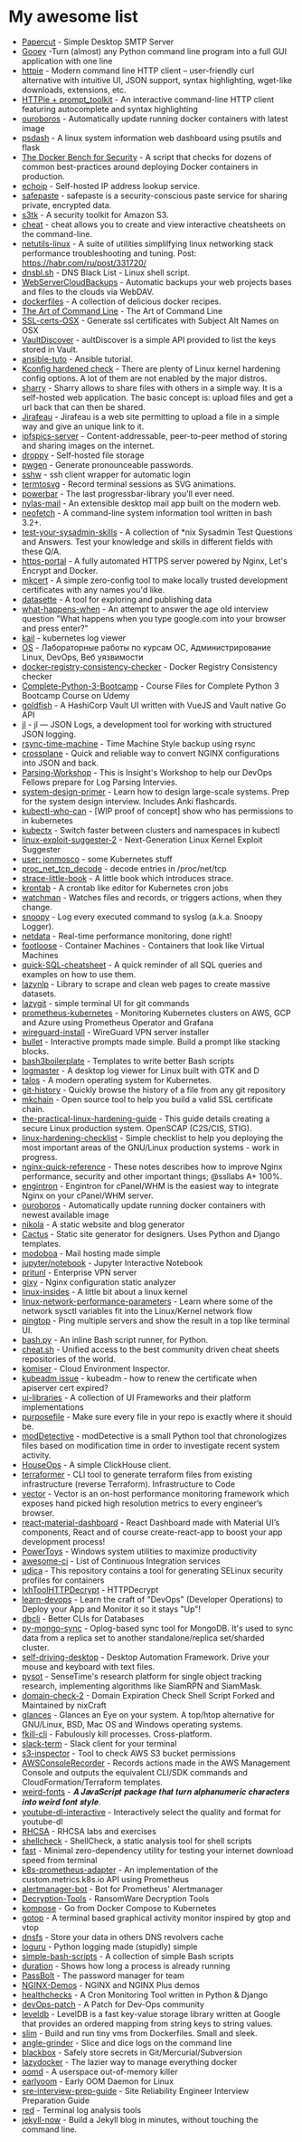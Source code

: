 # My awesome list

* [Papercut](https://github.com/ChangemakerStudios/Papercut) - Simple Desktop SMTP Server  
* [Gooey](https://github.com/chriskiehl/Gooey) -Turn (almost) any Python command line program into a full GUI application with one line  
* [httpie](https://github.com/jakubroztocil/httpie) - Modern command line HTTP client – user-friendly curl alternative with intuitive UI, JSON support, syntax highlighting, wget-like downloads, extensions, etc.
* [HTTPie + prompt_toolkit](https://github.com/eliangcs/http-prompt) - An interactive command-line HTTP client featuring autocomplete and syntax highlighting
* [ouroboros](https://github.com/pyouroboros/ouroboros) - Automatically update running docker containers with latest image
* [psdash](https://github.com/Jahaja/psdash) - A linux system information web dashboard using psutils and flask
* [The Docker Bench for Security](https://github.com/docker/docker-bench-security) - A script that checks for dozens of common best-practices around deploying Docker containers in production.
* [echoip](https://github.com/mpolden/echoip) - Self-hosted IP address lookup service.
* [safepaste](https://github.com/jeaye/safepaste) - safepaste is a security-conscious paste service for sharing private, encrypted data.
* [s3tk](https://github.com/ankane/s3tk) - A security toolkit for Amazon S3.
* [cheat](https://github.com/cheat/cheat) - cheat allows you to create and view interactive cheatsheets on the command-line.
* [netutils-linux](https://github.com/strizhechenko/netutils-linux) - A suite of utilities simplilfying linux networking stack performance troubleshooting and tuning. Post: https://habr.com/ru/post/331720/
* [dnsbl.sh](https://gist.github.com/agarzon/5554490) - DNS Black List - Linux shell script.
* [WebServerCloudBackups](https://github.com/zevilz/WebServerCloudBackups) - Automatic backups your web projects bases and files to the clouds via WebDAV.
* [dockerfiles](https://github.com/vimagick/dockerfiles) - A collection of delicious docker recipes.
* [The Art of Command Line](https://github.com/jlevy/the-art-of-command-line) - The Art of Command Line
* [SSL-certs-OSX](https://gist.github.com/croxton/ebfb5f3ac143cd86542788f972434c96) - Generate ssl certificates with Subject Alt Names on OSX
* [VaultDiscover](https://github.com/ShadowApex/vaultkee/tree/master/vaultdiscover) - aultDiscover is a simple API provided to list the keys stored in Vault.
* [ansible-tuto](https://github.com/leucos/ansible-tuto) - Ansible tutorial.
* [Kconfig hardened check](https://github.com/a13xp0p0v/kconfig-hardened-check) - There are plenty of Linux kernel hardening config options. A lot of them are not enabled by the major distros.
* [sharry](https://github.com/eikek/sharry) - Sharry allows to share files with others in a simple way. It is a self-hosted web application. The basic concept is: upload files and get a url back that can then be shared.
* [Jirafeau](https://gitlab.com/mojo42/Jirafeau) - Jirafeau is a web site permitting to upload a file in a simple way and give an unique link to it.
* [ipfspics-server](https://github.com/ipfspics/ipfspics-server) - Content-addressable, peer-to-peer method of storing and sharing images on the internet. 
* [droppy](https://github.com/silverwind/droppy) - Self-hosted file storage
* [pwgen](https://github.com/jbernard/pwgen) - Generate pronounceable passwords.
* [sshw](https://github.com/yinheli/sshw) - ssh client wrapper for automatic login
* [termtosvg](https://github.com/nbedos/termtosvg) - Record terminal sessions as SVG animations.
* [powerbar](https://github.com/busyloop/powerbar) - The last progressbar-library you'll ever need.
* [nylas-mail](https://github.com/nylas/nylas-mail) - An extensible desktop mail app built on the modern web.
* [neofetch](https://github.com/dylanaraps/neofetch) - A command-line system information tool written in bash 3.2+.
* [test-your-sysadmin-skills](https://github.com/trimstray/test-your-sysadmin-skills) - A collection of *nix Sysadmin Test Questions and Answers. Test your knowledge and skills in different fields with these Q/A.
* [https-portal](https://github.com/SteveLTN/https-portal) - A fully automated HTTPS server powered by Nginx, Let's Encrypt and Docker.
* [mkcert](https://github.com/FiloSottile/mkcert) - A simple zero-config tool to make locally trusted development certificates with any names you'd like.
* [datasette](https://github.com/simonw/datasette) - A tool for exploring and publishing data 
* [what-happens-when](https://github.com/alex/what-happens-when) - An attempt to answer the age old interview question "What happens when you type google.com into your browser and press enter?"
* [kail](https://github.com/boz/kail) - kubernetes log viewer
* [OS](https://github.com/bykvaadm/OS/) - Лабораторные работы по курсам ОС, Администрирование Linux, DevOps, Веб уязвимости
* [docker-registry-consistency-checker](https://github.com/aborche/docker-registry-consistency-checker) - Docker Registry Consistency checker
* [Complete-Python-3-Bootcamp](https://github.com/Pierian-Data/Complete-Python-3-Bootcamp) - Course Files for Complete Python 3 Bootcamp Course on Udemy
* [goldfish](https://github.com/Caiyeon/goldfish) - A HashiCorp Vault UI written with VueJS and Vault native Go API
* [jl](https://github.com/koenbollen/jl) - jl — JSON Logs, a development tool for working with structured JSON logging.
* [rsync-time-machine](https://github.com/infinet/rsync-time-machine) - Time Machine Style backup using rsync
* [crossplane](https://github.com/nginxinc/crossplane) - Quick and reliable way to convert NGINX configurations into JSON and back.
* [Parsing-Workshop](https://github.com/InsightDataScience/Parsing-Workshop) - This is Insight's Workshop to help our DevOps Fellows prepare for Log Parsing Intervies.
* [system-design-primer](https://github.com/donnemartin/system-design-primer) - Learn how to design large-scale systems. Prep for the system design interview. Includes Anki flashcards.
* [kubectl-who-can](https://github.com/aquasecurity/kubectl-who-can) - [WIP proof of concept] show who has permissions to <verb> <resources> in kubernetes
* [kubectx](https://github.com/ahmetb/kubectx) - Switch faster between clusters and namespaces in kubectl 
* [linux-exploit-suggester-2](https://github.com/jondonas/linux-exploit-suggester-2) - Next-Generation Linux Kernel Exploit Suggester
* [user: jonmosco](https://github.com/jonmosco/) - some Kubernetes stuff
* [proc_net_tcp_decode](https://gist.github.com/jkstill/5095725) - decode entries in /proc/net/tcp
* [strace-little-book](https://github.com/NanXiao/strace-little-book) - A little book which introduces strace. 
* [krontab](https://github.com/jacobtomlinson/krontab) - A crontab like editor for Kubernetes cron jobs
* [watchman](https://github.com/facebook/watchman) - Watches files and records, or triggers actions, when they change.
* [snoopy](https://github.com/a2o/snoopy) - Log every executed command to syslog (a.k.a. Snoopy Logger).
* [netdata](https://github.com/netdata/netdata) - Real-time performance monitoring, done right!
* [footloose](https://github.com/weaveworks/footloose) - Container Machines - Containers that look like Virtual Machines
* [quick-SQL-cheatsheet](https://github.com/enochtangg/quick-SQL-cheatsheet) - A quick reminder of all SQL queries and examples on how to use them.
* [lazynlp](https://github.com/chiphuyen/lazynlp) - Library to scrape and clean web pages to create massive datasets.
* [lazygit](https://github.com/jesseduffield/lazygit) - simple terminal UI for git commands
* [prometheus-kubernetes](https://github.com/camilb/prometheus-kubernetes) - Monitoring Kubernetes clusters on AWS, GCP and Azure using Prometheus Operator and Grafana
* [wireguard-install](https://github.com/l-n-s/wireguard-install) - WireGuard VPN server installer
* [bullet](https://github.com/Mckinsey666/bullet) - Interactive prompts made simple. Build a prompt like stacking blocks.
* [bash3boilerplate](https://github.com/kvz/bash3boilerplate) - Templates to write better Bash scripts
* [logmaster](https://github.com/jonathanballs/logmaster) - A desktop log viewer for Linux built with GTK and D
* [talos](https://github.com/talos-systems/talos) - A modern operating system for Kubernetes.
* [git-history](https://github.com/pomber/git-history) - Quickly browse the history of a file from any git repository
* [mkchain](https://github.com/trimstray/mkchain) - Open source tool to help you build a valid SSL certificate chain.
* [the-practical-linux-hardening-guide](https://github.com/trimstray/the-practical-linux-hardening-guide) - This guide details creating a secure Linux production system. OpenSCAP (C2S/CIS, STIG).
* [linux-hardening-checklist](https://github.com/trimstray/linux-hardening-checklist) - Simple checklist to help you deploying the most important areas of the GNU/Linux production systems - work in progress.
* [nginx-quick-reference](https://github.com/trimstray/nginx-quick-reference) - These notes describes how to improve Nginx performance, security and other important things; @ssllabs A+ 100%.
* [engintron](https://github.com/engintron/engintron) - Engintron for cPanel/WHM is the easiest way to integrate Nginx on your cPanel/WHM server.
* [ouroboros](https://github.com/pyouroboros/ouroboros) - Automatically update running docker containers with newest available image
* [nikola](https://github.com/getnikola/nikola) - A static website and blog generator 
* [Cactus](https://github.com/eudicots/Cactus) - Static site generator for designers. Uses Python and Django templates.
* [modoboa](https://github.com/modoboa/modoboa) - Mail hosting made simple
* [jupyter/notebook](https://github.com/jupyter/notebook) - Jupyter Interactive Notebook 
* [pritunl](https://github.com/pritunl/pritunl) - Enterprise VPN server
* [gixy](https://github.com/yandex/gixy) - Nginx configuration static analyzer
* [linux-insides](https://github.com/0xAX/linux-insides) - A little bit about a linux kernel
* [linux-network-performance-parameters](https://github.com/leandromoreira/linux-network-performance-parameters) - Learn where some of the network sysctl variables fit into the Linux/Kernel network flow
* [pingtop](https://github.com/laixintao/pingtop) - Ping multiple servers and show the result in a top like terminal UI.
* [bash.py](https://github.com/kennethreitz/bash.py) - An inline Bash script runner, for Python.
* [cheat.sh](https://github.com/chubin/cheat.sh) - Unified access to the best community driven cheat sheets repositories of the world.
* [komiser](https://github.com/mlabouardy/komiser) - Cloud Environment Inspector.
* [kubeadm issue](https://github.com/kubernetes/kubeadm/issues/581) - kubeadm - how to renew the certificate when apiserver cert expired?
* [ui-libraries](https://github.com/jefflombard/ui-libraries) - A collection of UI Frameworks and their platform implementations
* [purposefile](https://github.com/jamiebuilds/purposefile) - Make sure every file in your repo is exactly where it should be.
* [modDetective](https://github.com/itsKindred/modDetective) - modDetective is a small Python tool that chronologizes files based on modification time in order to investigate recent system activity.
* [HouseOps](https://github.com/HouseOps/HouseOps) - A simple ClickHouse client.
* [terraformer](https://github.com/GoogleCloudPlatform/terraformer) - CLI tool to generate terraform files from existing infrastructure (reverse Terraform). Infrastructure to Code
* [vector](https://github.com/Netflix/vector) - Vector is an on-host performance monitoring framework which exposes hand picked high resolution metrics to every engineer’s browser.
* [react-material-dashboard](https://github.com/devias-io/react-material-dashboard) - React Dashboard made with Material UI’s components, React and of course create-react-app to boost your app development process!
* [PowerToys](https://github.com/microsoft/PowerToys) - Windows system utilities to maximize productivity
* [awesome-ci](https://github.com/ligurio/awesome-ci) - List of Continuous Integration services
* [udica](https://github.com/containers/udica) - This repository contains a tool for generating SELinux security profiles for containers
* [lxhToolHTTPDecrypt](https://github.com/lyxhh/lxhToolHTTPDecrypt) - HTTPDecrypt
* [learn-devops](https://github.com/dwyl/learn-devops) - Learn the craft of "DevOps" (Developer Operations) to Deploy your App and Monitor it so it stays "Up"!
* [dbcli](https://github.com/dbcli) - Better CLIs for Databases
* [py-mongo-sync](https://github.com/caosiyang/py-mongo-sync) - Oplog-based sync tool for MongoDB. It's used to sync data from a replica set to another standalone/replica set/sharded cluster.
* [self-driving-desktop](https://github.com/hofstadter-io/self-driving-desktop) - Desktop Automation Framework. Drive your mouse and keyboard with text files.
* [pysot](https://github.com/STVIR/pysot) - SenseTime's research platform for single object tracking research, implementing algorithms like SiamRPN and SiamMask.
* [domain-check-2](https://github.com/click0/domain-check-2) - Domain Expiration Check Shell Script Forked and Maintained by nixCraft 
* [glances](https://github.com/nicolargo/glances) - Glances an Eye on your system. A top/htop alternative for GNU/Linux, BSD, Mac OS and Windows operating systems.
* [fkill-cli](https://github.com/sindresorhus/fkill-cli) - Fabulously kill processes. Cross-platform.
* [slack-term](https://github.com/erroneousboat/slack-term) - Slack client for your terminal
* [s3-inspector](https://github.com/kromtech/s3-inspector) - Tool to check AWS S3 bucket permissions
* [AWSConsoleRecorder](https://github.com/iann0036/AWSConsoleRecorder) - Records actions made in the AWS Management Console and outputs the equivalent CLI/SDK commands and CloudFormation/Terraform templates.
* [weird-fonts](https://github.com/beizhedenglong/weird-fonts) - 𝑨 𝑱𝒂𝒗𝒂𝑺𝒄𝒓𝒊𝒑𝒕 𝒑𝒂𝒄𝒌𝒂𝒈𝒆 𝒕𝒉𝒂𝒕 𝒕𝒖𝒓𝒏 𝒂𝒍𝒑𝒉𝒂𝒏𝒖𝒎𝒆𝒓𝒊𝒄 𝒄𝒉𝒂𝒓𝒂𝒄𝒕𝒆𝒓𝒔 𝒊𝒏𝒕𝒐 𝒘𝒆𝒊𝒓𝒅 𝒇𝒐𝒏𝒕 𝒔𝒕𝒚𝒍𝒆.
* [youtube-dl-interactive](https://github.com/synox/youtube-dl-interactive) - Interactively select the quality and format for youtube-dl
* [RHCSA](https://github.com/iahmad-khan/RHCSA) - RHCSA labs and exercises
* [shellcheck](https://github.com/koalaman/shellcheck) - ShellCheck, a static analysis tool for shell scripts
* [fast](https://github.com/ddo/fast) - Minimal zero-dependency utility for testing your internet download speed from terminal
* [k8s-prometheus-adapter](https://github.com/DirectXMan12/k8s-prometheus-adapter) - An implementation of the custom.metrics.k8s.io API using Prometheus
* [alertmanager-bot](https://github.com/metalmatze/alertmanager-bot) - Bot for Prometheus' Alertmanager
* [Decryption-Tools](https://github.com/jiansiting/Decryption-Tools) - RansomWare Decryption Tools
* [kompose](https://github.com/kubernetes/kompose) - Go from Docker Compose to Kubernetes
* [gotop](https://github.com/cjbassi/gotop) - A terminal based graphical activity monitor inspired by gtop and vtop
* [dnsfs](https://github.com/benjojo/dnsfs) - Store your data in others DNS revolvers cache
* [loguru](https://github.com/Delgan/loguru) - Python logging made (stupidly) simple
* [simple-bash-scripts](https://github.com/ruanyf/simple-bash-scripts) - A collection of simple Bash scripts
* [duration](https://github.com/mstruebing/duration) - Shows how long a process is already running
* [PassBolt](https://github.com/passbolt) - The password manager for team
* [NGINX-Demos](https://github.com/nginxinc/NGINX-Demos) - NGINX and NGINX Plus demos
* [healthchecks](https://github.com/healthchecks/healthchecks) - A Cron Monitoring Tool written in Python & Django
* [devOps-patch](https://github.com/g0x7f/devOps-patch) - A Patch for Dev-Ops community
* [leveldb](https://github.com/google/leveldb) - LevelDB is a fast key-value storage library written at Google that provides an ordered mapping from string keys to string values.
* [slim](https://github.com/ottomatica/slim) - Build and run tiny vms from Dockerfiles. Small and sleek.
* [angle-grinder](https://github.com/rcoh/angle-grinder) - Slice and dice logs on the command line
* [blackbox](https://github.com/StackExchange/blackbox) - Safely store secrets in Git/Mercurial/Subversion 
* [lazydocker](https://github.com/jesseduffield/lazydocker) - The lazier way to manage everything docker
* [oomd](https://github.com/facebookincubator/oomd) - A userspace out-of-memory killer
* [earlyoom](https://github.com/rfjakob/earlyoom) - Early OOM Daemon for Linux
* [sre-interview-prep-guide](https://github.com/mxssl/sre-interview-prep-guide) - Site Reliability Engineer Interview Preparation Guide
* [red](https://github.com/antonmedv/red) - Terminal log analysis tools
* [jekyll-now](https://github.com/barryclark/jekyll-now) - Build a Jekyll blog in minutes, without touching the command line.

